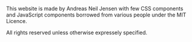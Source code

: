 This website is made by Andreas Neil Jensen with few CSS components and JavaScript components borrowed from various people under the MIT Licence.

All rights reserved unless otherwise expressely specified.